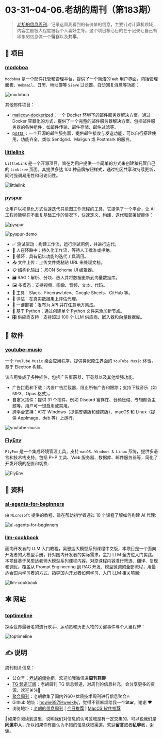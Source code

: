 # 03-31~04-06.老胡的周刊（第183期）

> [老胡的信息周刊](https://weekly.howie6879.com/)，记录这周我看到的有价值的信息，主要针对计算机领域，内容主题极大程度被我个人喜好主导。这个项目核心目的在于记录让自己有印象的信息做一个**留存**以及**共享**。

## 🎯 项目

### [modoboa](https://github.com/modoboa/modoboa)

`Modoboa` 是一个邮件托管和管理平台，提供了一个简洁的 `Web` 用户界面，包括管理面板、`Webmail`、日历、地址簿等 `Sieve` 过滤器、自动回复消息等功能：

![modoboa](https://images-1252557999.file.myqcloud.com/uPic/g5Spqy.png)

其他邮件项目：

- [mailcow-dockerized](https://github.com/mailcow/mailcow-dockerized)：一个 Docker 环境下的邮件服务器解决方案，通过 Docker 容器化的方式，提供了一个完整的邮件服务器解决方案，包括邮件服务器的各种组件，如邮件传输、邮件存储、邮件过滤等。
- [postal](https://github.com/postalserver/postal)：一个开源的邮件服务器，提供邮件接收与发送功能，可以自行搭建使用，功能齐全，类似 Sendgrid、Mailgun 或 Postmark 的服务。


### [littlelink](https://github.com/sethcottle/littlelink)

`LittleLink` 是一个开源项目，旨在为用户提供一个简单的方式来创建和托管自己的 `Linktree` 页面。其提供多达 100 种品牌按钮样式，通过社区共享和持续更新，同时强调易用性和可访问性。

![littlelink](https://images-1252557999.file.myqcloud.com/uPic/yj6EE2.png)

### [pyspur](https://github.com/PySpur-Dev/pyspur)

让用户以视觉化方式快速迭代只能图工作流程的工具，它提供了一个平台，让 AI 工程师能够在不重复基础工作的情况下，快速定义、构建、迭代和部署智能体：

![pyspur](https://images-1252557999.file.myqcloud.com/uPic/yxko28.png)

![pyspur-demo](https://images-1252557999.file.myqcloud.com/uPic/wTbNcf.png)

- ✅ 测试驱动：构建工作流，运行测试用例，并进行迭代。
- 👤 人在环路中：持久化工作流，等待人工批准或拒绝。
- 🔄 循环：具有记忆功能的迭代工具调用。
- 📤 文件上传：上传文件或粘贴 URL 来处理文档。
- 📋 结构化输出：JSON Schema UI 编辑器。
- 🗃️ RAG：解析、分块、嵌入并将数据更新到向量数据库。
- 🖼️ 多模态：支持视频、图像、音频、文本、代码。
- 🧰 工具：Slack、Firecrawl.dev、Google Sheets、GitHub 等。
- 🧪 评估：在真实数据集上评估代理。
- 🚀 一键部署：发布为 API 并在任意地方集成。
- 🐍 基于 Python：通过创建单个 Python 文件来添加新节点。
- 🎛️ 供应商支持：支持超过 100 个 LLM 供应商、嵌入器和向量数据库。

## 🤖 软件

### [youtube-music](https://github.com/th-ch/youtube-music)

一个 `YouTube Music` 桌面应用程序，提供类似原生界面的 `YouTube Music` 体验，基于 Electron 构建。

该应用集成了多种插件，包括广告屏蔽器、下载器以及其他增强功能。

- 广告拦截和下载：内置广告拦截器，阻止所有广告和跟踪；支持下载音乐（如 MP3、Opus 格式）。
- 自定义插件：提供 31 个插件，例如 Discord 富存在、音频压缩、专辑颜色主题等，用户可一键启用或禁用。
- 跨平台支持：可在 Windows（提供安装版和便携版）、macOS 和 Linux（提供 AppImage、deb 等）上运行。

![youtube-music](https://images-1252557999.file.myqcloud.com/uPic/Zzzdlh.png)

### [FlyEnv](https://github.com/xpf0000/FlyEnv)

`FlyEnv` 是一个集成环境管理工具，支持 `macOS、Windows & Linux` 系统，提供多语言和技术栈支持，包括 PHP 工具、Web 服务器、数据库、邮件服务器等，简化了开发环境的配置和切换:

![FlyEnv](https://images-1252557999.file.myqcloud.com/uPic/WMQbSK.png)

## 👀 资料

### [ai-agents-for-beginners](https://github.com/microsoft/ai-agents-for-beginners)

由 `Microsoft` 提供的教程，旨在帮助初学者通过 10 个课程了解如何构建 AI 代理:

![ai-agents-for-beginners](https://images-1252557999.file.myqcloud.com/uPic/iDWOwA.png)

### [llm-cookbook](https://github.com/datawhalechina/llm-cookbook)

面向开发者的 LLM 入门教程，吴恩达大模型系列课程中文版，本项目是一个面向开发者的大模型手册，针对国内开发者的实际需求，主打 LLM 全方位入门实践。本项目基于吴恩达老师大模型系列课程内容，对原课程内容进行筛选、翻译、复现和调优，覆盖从 Prompt Engineering 到 RAG 开发、模型微调的全部流程，用最适合国内学习者的方式，指导国内开发者如何学习、入门 LLM 相关项目:

![llm-cookbook](https://images-1252557999.file.myqcloud.com/uPic/DZKjkW.png)

## 🕸 网站

### [toptimeline](https://toptimeline.net/zh)

探索世界最著名的流行歌手、运动员和历史人物的关键事件与个人里程碑：

![toptimeline](https://images-1252557999.file.myqcloud.com/uPic/crwphb.png)

## ✍️ 说明

周刊相关信息：

- 公众号：[老胡的储物柜](https://images-1252557999.file.myqcloud.com/uPic/ETIbMe.jpg)，欢迎加我微信进**周刊群聊**
- [TG 频道订阅](https://t.me/howie_weekly)：老胡周刊 TG 信息频道，对周刊的信息补充，会分享更多的资源，欢迎关注👏
- [聚合周刊](https://www.fre321.com/weekly)：老胡收集了国内外60+优质技术周刊进行信息聚合🔥
- Github 地址：[howie6879/weekly/](https://github.com/howie6879/weekly/)，觉得不错麻烦给我一个**Star**，谢谢 ❤️
- 浏览地址：[老胡的信息周刊](https://weekly.howie6879.com) | [今日推荐](https://weekly.howie6879.com/recommend/index.html) | [MacOS 软件推荐](https://weekly.howie6879.com/soft/mac.html)

🙌如果你阅读到这里，说明我们对信息的认可区域是有一定交集的，可以说我们是**同道中人**，所以如果你有自认为不错的信息获取渠道，欢迎**留言**或者**私聊**我，谢谢。
